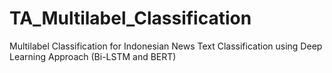 # TA_Multilabel_Classification
 Multilabel Classification for Indonesian News Text Classification using Deep Learning Approach (Bi-LSTM and BERT)
